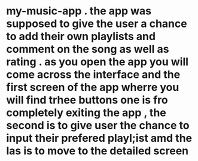 # my-music-app . the app was supposed to give the user a chance to add their own playlists and comment on the song as well as rating . as you open the app you will come across the interface and the first screen of the app wherre you will find trhee buttons one is fro completely exiting the app , the second is to give user the chance to input their prefered playl;ist amd the las is to move to the detailed screen
